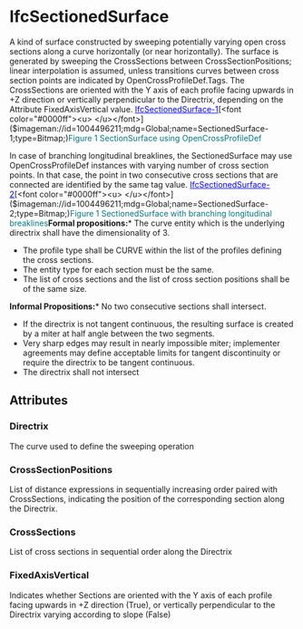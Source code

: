 # IfcSectionedSurface

A kind of surface constructed by sweeping potentially varying open cross sections along a curve horizontally (or near horizontally). The surface is generated by sweeping the CrossSections between CrossSectionPositions; linear interpolation is assumed, unless transitions curves between cross section points are indicated by OpenCrossProfileDef.Tags.
The CrossSections are oriented with the Y axis of each profile facing upwards in +Z direction or vertically perpendicular to the Directrix, depending on the Attribute FixedAxisVertical value.
[<font color="#0000ff"><u>IfcSectionedSurface-1</u></font>]($imageman://id=1792132141;mdg=Global;name=IfcSectionedSurface-1;type=Bitmap;)[<font color="#0000ff"><u> </u></font>]($imageman://id=1004496211;mdg=Global;name=SectionedSurface-1;type=Bitmap;)<font color="#007682">Figure 1 SectionSurface using OpenCrossProfileDef</font>

In case of branching longitudinal breaklines, the SectionedSurface may use OpenCrossProfileDef instances with varying number of cross section points. In that case, the point in two consecutive cross sections that are connected are identified by the same tag value.
[<font color="#0000ff"><u>IfcSectionedSurface-2</u></font>]($imageman://id=524350514;mdg=Global;name=IfcSectionedSurface-2;type=Bitmap;)[<font color="#0000ff"><u> </u></font>]($imageman://id=1004496211;mdg=Global;name=SectionedSurface-2;type=Bitmap;)<font color="#007682">Figure 1 SectionedSurface with branching longitudinal breaklines</font>**Formal propositions:*** The curve entity which is the underlying directrix shall have the dimensionality of 3.
* The profile type shall be CURVE within the list of the profiles defining the cross sections.
* The entity type for each section must be the same.
* The list of cross sections and the list of cross section positions shall be of the same size.

**Informal Propositions:*** No two consecutive sections shall intersect.
* If the directrix is not tangent continuous, the resulting surface is created by a miter at half angle between the two segments.
* Very sharp edges may result in nearly impossible miter; implementer agreements may define acceptable limits for tangent discontinuity or require the directrix to be tangent continuous.
* The directrix shall not intersect

## Attributes

### Directrix
The curve used to define the sweeping operation

### CrossSectionPositions
List of distance expressions in sequentially increasing order paired with CrossSections, indicating the position of the corresponding section along the Directrix.

### CrossSections
List of cross sections in sequential order along the Directrix

### FixedAxisVertical
Indicates whether Sections are oriented with the Y axis of each profile facing upwards in +Z direction (True), or vertically perpendicular to the Directrix varying according to slope (False)
